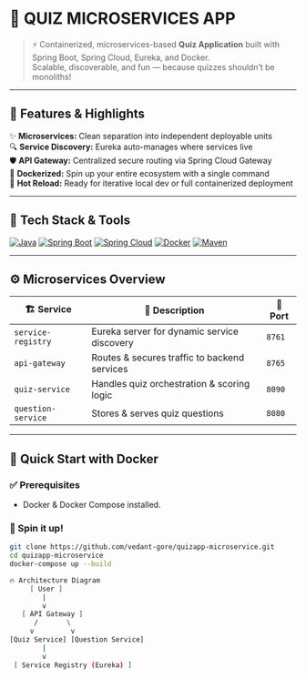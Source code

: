 # 🎯 QUIZ MICROSERVICES APP


> ⚡ Containerized, microservices-based **Quiz Application** built with Spring Boot, Spring Cloud, Eureka, and Docker.  
> Scalable, discoverable, and fun — because quizzes shouldn’t be monoliths!

---

## 🚀 Features & Highlights

✨ **Microservices:** Clean separation into independent deployable units  
🔍 **Service Discovery:** Eureka auto-manages where services live  
🛡️ **API Gateway:** Centralized secure routing via Spring Cloud Gateway  
🐳 **Dockerized:** Spin up your entire ecosystem with a single command  
🚀 **Hot Reload:** Ready for iterative local dev or full containerized deployment  

---

## 🧰 Tech Stack & Tools

[![Java](https://img.shields.io/badge/Java-21-blue.svg)](https://openjdk.org/projects/jdk/21/)
[![Spring Boot](https://img.shields.io/badge/Spring%20Boot-3.4.7-brightgreen.svg)](https://spring.io/projects/spring-boot)
[![Spring Cloud](https://img.shields.io/badge/Spring%20Cloud-2023.0.1-lightgrey.svg)](https://spring.io/projects/spring-cloud)
[![Docker](https://img.shields.io/badge/Docker-🐳-blue.svg)](https://www.docker.com/)
[![Maven](https://img.shields.io/badge/Maven-Build-red.svg)](https://maven.apache.org/)

---

## ⚙️ Microservices Overview

| 🏗️ Service           | 🔎 Description                                   | 🚪 Port |
|-----------------------|-------------------------------------------------|---------|
| `service-registry`     | Eureka server for dynamic service discovery     | `8761`  |
| `api-gateway`          | Routes & secures traffic to backend services    | `8765`  |
| `quiz-service`         | Handles quiz orchestration & scoring logic      | `8090`  |
| `question-service`     | Stores & serves quiz questions                  | `8080`  |

---

## 🐳 Quick Start with Docker

### ✅ Prerequisites
- Docker & Docker Compose installed.

### 🚀 Spin it up!
```bash
git clone https://github.com/vedant-gore/quizapp-microservice.git
cd quizapp-microservice
docker-compose up --build

🔥 Architecture Diagram
     [ User ]
        |
        v
   [ API Gateway ]
      /       \
     v         v
[Quiz Service] [Question Service]
        |
        v
 [ Service Registry (Eureka) ]

